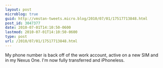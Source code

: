 ```yaml
---
layout: post
microblog: true
guid: http://vmstan-tweets.micro.blog/2010/07/01/17517713848.html
post_id: 3047377
date: 2010-07-01T14:10:50-0600
lastmod: 2010-07-01T14:10:50-0600
type: post
url: /2010/07/01/17517713848.html
---
```

My phone number is back off of the work account, active on a new SIM and in my Nexus One. I'm now fully transferred and iPhoneless.
